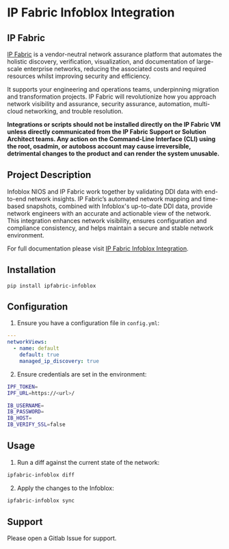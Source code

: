 # IP Fabric Infoblox Integration

## IP Fabric

[IP Fabric](https://ipfabric.io) is a vendor-neutral network assurance platform that automates the 
holistic discovery, verification, visualization, and documentation of 
large-scale enterprise networks, reducing the associated costs and required 
resources whilst improving security and efficiency.

It supports your engineering and operations teams, underpinning migration and 
transformation projects. IP Fabric will revolutionize how you approach network 
visibility and assurance, security assurance, automation, multi-cloud 
networking, and trouble resolution.

**Integrations or scripts should not be installed directly on the IP Fabric VM unless directly communicated from the
IP Fabric Support or Solution Architect teams.  Any action on the Command-Line Interface (CLI) using the root, osadmin,
or autoboss account may cause irreversible, detrimental changes to the product and can render the system unusable.**

## Project Description

Infoblox NIOS and IP Fabric work together by validating DDI data with end-to-end network insights. IP Fabric’s automated
network mapping and time-based snapshots, combined with Infoblox's up-to-date DDI data, provide network engineers with
an accurate and actionable view of the network. This integration enhances network visibility, ensures configuration and
compliance consistency, and helps maintain a secure and stable network environment.

For full documentation please visit [IP Fabric Infoblox Integration](https://docs.ipfabric.io/main/integrations/infoblox/).

## Installation

```pip
pip install ipfabric-infoblox
```

## Configuration

1. Ensure you have a configuration file in `config.yml`:
```yaml
---
networkViews:
  - name: default
    default: true
    managed_ip_discovery: true
```

2. Ensure credentials are set in the environment:

```bash
IPF_TOKEN=
IPF_URL=https://<url>/

IB_USERNAME=
IB_PASSWORD=
IB_HOST=
IB_VERIFY_SSL=false
```

## Usage

1. Run a diff against the current state of the network:

```bash
ipfabric-infoblox diff
```

2. Apply the changes to the Infoblox:

```bash
ipfabric-infoblox sync
```

## Support

Please open a Gitlab Issue for support.
